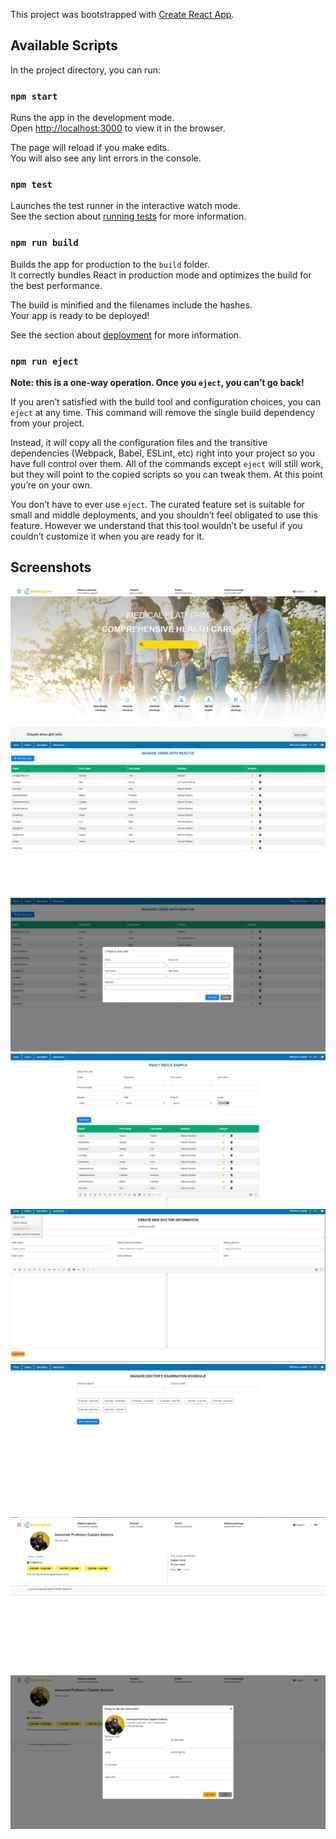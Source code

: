 This project was bootstrapped with [Create React App](https://github.com/facebook/create-react-app).

## Available Scripts

In the project directory, you can run:

### `npm start`

Runs the app in the development mode.<br>
Open [http://localhost:3000](http://localhost:3000) to view it in the browser.

The page will reload if you make edits.<br>
You will also see any lint errors in the console.

### `npm test`

Launches the test runner in the interactive watch mode.<br>
See the section about [running tests](https://facebook.github.io/create-react-app/docs/running-tests) for more information.

### `npm run build`

Builds the app for production to the `build` folder.<br>
It correctly bundles React in production mode and optimizes the build for the best performance.

The build is minified and the filenames include the hashes.<br>
Your app is ready to be deployed!

See the section about [deployment](https://facebook.github.io/create-react-app/docs/deployment) for more information.

### `npm run eject`

**Note: this is a one-way operation. Once you `eject`, you can’t go back!**

If you aren’t satisfied with the build tool and configuration choices, you can `eject` at any time. This command will remove the single build dependency from your project.

Instead, it will copy all the configuration files and the transitive dependencies (Webpack, Babel, ESLint, etc) right into your project so you have full control over them. All of the commands except `eject` will still work, but they will point to the copied scripts so you can tweak them. At this point you’re on your own.

You don’t have to ever use `eject`. The curated feature set is suitable for small and middle deployments, and you shouldn’t feel obligated to use this feature. However we understand that this tool wouldn’t be useful if you couldn’t customize it when you are ready for it.

## Screenshots

![''](https://github.com/quangtienftu49/Reactjs_API/blob/master/screenshots/image1.png)
![''](https://github.com/quangtienftu49/Reactjs_API/blob/master/screenshots/image2.png)
![''](https://github.com/quangtienftu49/Reactjs_API/blob/master/screenshots/image3.png)
![''](https://github.com/quangtienftu49/Reactjs_API/blob/master/screenshots/image4.png)
![''](https://github.com/quangtienftu49/Reactjs_API/blob/master/screenshots/image5.png)
![''](https://github.com/quangtienftu49/Reactjs_API/blob/master/screenshots/image6.png)
![''](https://github.com/quangtienftu49/Reactjs_API/blob/master/screenshots/image7.png)
![''](https://github.com/quangtienftu49/Reactjs_API/blob/master/screenshots/image8.png)
